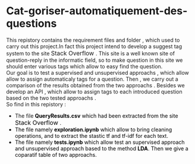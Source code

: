 # Cat-goriser-automatiquement-des-questions
This repistory contains the requirement files and folder , which used to carry out this project.In fact this project intend to develop a suggest tag system to the site <font size=3> Stack Overflow </font>. This site is a well known site of question-reply in the informatic field, so to make question in this site we should enter various tags which allow to easy find the question.  
Our goal is to test a supervised and unsupervised approachs , which allow allow to assign automaticaly tags for a question. Then , we carry out a comparison of the results obtained from the two approachs . Besides we develop an API , which allow to assign tags to each introduced question based on the two tested approachs .  
So find in this repistory :  
- The file <font color=black> **QueryResults.csv** which had been extracted from the site<font size=3> Stack Overflow </font> . 
- The file namely <font color=black> **exploration.ipynb**</font> which allow to bring  cleaning operations, and to extract the stastic tf and tf-idf for each text.  
- The file namely <font color=black> **tests.ipynb**</font> which allow test an supervised approach and unsupervised approach based to the method <font color=black> **LDA**</font>. Then we give a coparatif table of two approachs.

  
